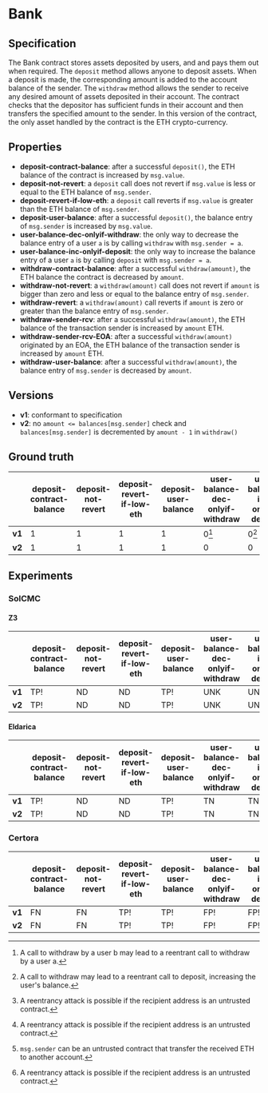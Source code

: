 # Bank

## Specification
The Bank contract stores assets deposited by users, and and pays them out when required. The `deposit` method allows anyone to deposit assets. When a deposit is made, the corresponding amount is added to the account balance of the sender. The `withdraw` method allows the sender to receive any desired amount of assets deposited in their account. The contract checks that the depositor has sufficient funds in their account and then transfers the specified amount to the sender. In this version of the contract, the only asset handled by the contract is the ETH crypto-currency.

## Properties
- **deposit-contract-balance**: after a successful `deposit()`, the ETH balance of the contract is increased by `msg.value`.
- **deposit-not-revert**: a `deposit` call does not revert if  `msg.value` is less or equal to the ETH balance of `msg.sender`.
- **deposit-revert-if-low-eth**: a `deposit` call reverts if `msg.value` is greater than the ETH balance of `msg.sender`.
- **deposit-user-balance**: after a successful `deposit()`, the balance entry of `msg.sender` is increased by `msg.value`.
- **user-balance-dec-onlyif-withdraw**: the only way to decrease the balance entry of a user `a` is by calling `withdraw` with `msg.sender = a`.
- **user-balance-inc-onlyif-deposit**: the only way to increase the balance entry of a user `a` is by calling `deposit` with `msg.sender = a`.
- **withdraw-contract-balance**: after a successful `withdraw(amount)`, the ETH balance the contract is decreased by `amount`.
- **withdraw-not-revert**: a `withdraw(amount)` call does not revert if  `amount` is bigger than zero and less or equal to the balance entry of `msg.sender`.
- **withdraw-revert**: a `withdraw(amount)` call reverts if `amount` is zero or greater than the balance entry of `msg.sender`.
- **withdraw-sender-rcv**: after a successful `withdraw(amount)`, the ETH balance of the transaction sender is increased by `amount` ETH.
- **withdraw-sender-rcv-EOA**: after a successful `withdraw(amount)` originated by an EOA, the ETH balance of the transaction sender is increased by `amount` ETH.
- **withdraw-user-balance**: after a successful `withdraw(amount)`, the balance entry of `msg.sender` is decreased by `amount`.

## Versions
- **v1**: conformant to specification
- **v2**: no `amount <= balances[msg.sender]` check and `balances[msg.sender]` is decremented by `amount - 1` in `withdraw()`

## Ground truth
|        | deposit-contract-balance         | deposit-not-revert               | deposit-revert-if-low-eth        | deposit-user-balance             | user-balance-dec-onlyif-withdraw | user-balance-inc-onlyif-deposit  | withdraw-contract-balance        | withdraw-not-revert              | withdraw-revert                  | withdraw-sender-rcv              | withdraw-sender-rcv-EOA          | withdraw-user-balance            |
|--------|----------------------------------|----------------------------------|----------------------------------|----------------------------------|----------------------------------|----------------------------------|----------------------------------|----------------------------------|----------------------------------|----------------------------------|----------------------------------|----------------------------------|
| **v1** | 1                                | 1                                | 1                                | 1                                | 0[^1]                            | 0[^2]                            | 0[^3]                            | 0[^4]                            | 1                                | 0[^5]                            | 1                                | 0[^6]                            |
| **v2** | 1                                | 1                                | 1                                | 1                                | 0                                | 0                                | 0                                | 0                                | 0                                | 0                                | 1                                | 0                                |
 
[^1]: A call to withdraw by a user b may lead to a reentrant call to withdraw by a user a. 
[^2]: A call to withdraw may lead to a reentrant call to deposit, increasing the user's balance.
[^3]: A reentrancy attack is possible if the recipient address is an untrusted contract.
[^4]: A reentrancy attack is possible if the recipient address is an untrusted contract.
[^5]: `msg.sender` can be an untrusted contract that transfer the received ETH to another account.
[^6]: A reentrancy attack is possible if the recipient address is an untrusted contract.

## Experiments
### SolCMC
#### Z3
|        | deposit-contract-balance         | deposit-not-revert               | deposit-revert-if-low-eth        | deposit-user-balance             | user-balance-dec-onlyif-withdraw | user-balance-inc-onlyif-deposit  | withdraw-contract-balance        | withdraw-not-revert              | withdraw-revert                  | withdraw-sender-rcv              | withdraw-sender-rcv-EOA          | withdraw-user-balance            |
|--------|----------------------------------|----------------------------------|----------------------------------|----------------------------------|----------------------------------|----------------------------------|----------------------------------|----------------------------------|----------------------------------|----------------------------------|----------------------------------|----------------------------------|
| **v1** | TP!                              | ND                               | ND                               | TP!                              | UNK                              | UNK                              | TN!                              | ND                               | TP!                              | TN!                              | UNK                              | UNK                              |
| **v2** | TP!                              | ND                               | ND                               | TP!                              | UNK                              | UNK                              | TN!                              | ND                               | TN!                              | UNK                              | UNK                              | TN!                              |
 

#### Eldarica
|        | deposit-contract-balance         | deposit-not-revert               | deposit-revert-if-low-eth        | deposit-user-balance             | user-balance-dec-onlyif-withdraw | user-balance-inc-onlyif-deposit  | withdraw-contract-balance        | withdraw-not-revert              | withdraw-revert                  | withdraw-sender-rcv              | withdraw-sender-rcv-EOA          | withdraw-user-balance            |
|--------|----------------------------------|----------------------------------|----------------------------------|----------------------------------|----------------------------------|----------------------------------|----------------------------------|----------------------------------|----------------------------------|----------------------------------|----------------------------------|----------------------------------|
| **v1** | TP!                              | ND                               | ND                               | TP!                              | TN                               | TN!                              | TN!                              | ND                               | TP!                              | TN!                              | FN!                              | TN!                              |
| **v2** | TP!                              | ND                               | ND                               | TP!                              | TN                               | TN!                              | TN!                              | ND                               | TN!                              | TN!                              | FN!                              | TN!                              |
 


### Certora
|        | deposit-contract-balance         | deposit-not-revert               | deposit-revert-if-low-eth        | deposit-user-balance             | user-balance-dec-onlyif-withdraw | user-balance-inc-onlyif-deposit  | withdraw-contract-balance        | withdraw-not-revert              | withdraw-revert                  | withdraw-sender-rcv              | withdraw-sender-rcv-EOA          | withdraw-user-balance            |
|--------|----------------------------------|----------------------------------|----------------------------------|----------------------------------|----------------------------------|----------------------------------|----------------------------------|----------------------------------|----------------------------------|----------------------------------|----------------------------------|----------------------------------|
| **v1** | FN                               | FN                               | TP!                              | TP!                              | FP!                              | FP!                              | TN                               | TN                               | TP!                              | TN                               | FN                               | FP!                              |
| **v2** | FN                               | FN                               | TP!                              | TP!                              | FP!                              | FP!                              | TN                               | TN                               | TN                               | TN                               | FN                               | TN                               |
 

